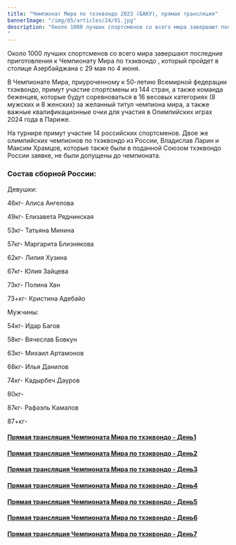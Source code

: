 ```yaml
---
title: "Чемпионат Мира по тхэквондо 2023 (БАКУ), прямая трансляция"
bannerImage: "/img/05/articles/24/01.jpg"
description: "Около 1000 лучших спортсменов со всего мира завершают последние приготовления к Чемпионату Мира по тхэквондо , который пройдет в столице Азербайджана с 29 мая по 4 июня. В Чемпионате Мира, приуроченному к 50-летию Всемирной федерации тхэквондо,  примут участие спортсмены из 144 стран, а также команда беженцев, которые будут соревноваться в 16 весовых категориях (8 мужских и 8 женских) за желанный титул чемпиона мира, а также важные квалификационные очки для участия в Олимпийских играх 2024 года в Париже.
"
---
```


Около 1000 лучших спортсменов со всего мира завершают последние приготовления к Чемпионату Мира по тхэквондо , который пройдет в столице Азербайджана с 29 мая по 4 июня.

В Чемпионате Мира, приуроченному к 50-летию Всемирной федерации тхэквондо, примут участие спортсмены из 144 стран, а также команда беженцев, которые будут соревноваться в 16 весовых категориях (8 мужских и 8 женских) за желанный титул чемпиона мира, а также важные квалификационные очки для участия в Олимпийских играх 2024 года в Париже.

На турнире примут участие 14 российских спортсменов. Двое же олимпийских чемпионов по тхэквондо из России, Владислав Ларин и Максим Храмцов, которые также были в поданной Союзом тхэквондо России заявке, не были допущены до чемпионата.

### Состав сборной России:

Девушки:

46кг- Алиса Ангелова

49кг- Елизавета Ряднинская

53кг- Татьяна Минина

57кг- Маргарита Близнякова

62кг- Лилия Хузина

67кг- Юлия Зайцева

73кг- Полина Хан

73+кг- Кристина Адебайо

Мужчины:

54кг- Идар Багов

58кг- Вячеслав Бовкун

63кг- Михаил Артамонов

68кг- Илья Данилов

74кг- Кадырбеч Дауров

80кг-

87кг- Рафаэль Камалов

87+кг-

#### [Прямая трансляция Чемпионата Мира по тхэквондо - День1](/baku-2023-live/01)

#### [Прямая трансляция Чемпионата Мира по тхэквондо - День2](/baku-2023-live/02)

#### [Прямая трансляция Чемпионата Мира по тхэквондо - День3](/baku-2023-live/03)

#### [Прямая трансляция Чемпионата Мира по тхэквондо - День4](/baku-2023-live/04)

#### [Прямая трансляция Чемпионата Мира по тхэквондо - День5](/baku-2023-live/05)

#### [Прямая трансляция Чемпионата Мира по тхэквондо - День6](/baku-2023-live/06)

#### [Прямая трансляция Чемпионата Мира по тхэквондо - День7](/baku-2023-live/07)
